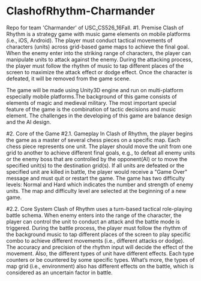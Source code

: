 # ClashofRhythm-Charmander
Repo for team 'Charmander' of USC_CS526_16Fall.
#1.	Premise
Clash of Rhythm is a strategy game with music game elements on mobile platforms (i.e., iOS, Android). The player must conduct tactical movements of characters (units) across grid-based game maps to achieve the final goal.  When the enemy enter into the striking range of characters, the player can manipulate units to attack against the enemy. During the attacking process, the player must follow the rhythm of music to tap different places of the screen to maximize the attack effect or dodge effect. Once the character is defeated, it will be removed from the game scene.

The game will be made using Unity3D engine and run on multi-platform especially mobile platforms.The background of this game consists of elements of magic and medieval military. The most important special feature of the game is the combination of tactic decisions and music element. The challenges in the developing of this game are balance design and the AI design.

#2.	Core of the Game
#2.1.	Gameplay
In Clash of Rhythm, the player begins the game as a master of several chess pieces on a specific map. Each chess piece represents one unit. The player should move the unit from one grid to another to achieve different final goals, e.g., to defeat all enemy units or the enemy boss that are controlled by the opponent(AI) or to move the specified unit(s) to the destination grid(s). If all units are defeated or the specified unit are killed in battle, the player would receive a "Game Over" message and must quit or restart the game. The game has two difficulty levels: Normal and Hard which indicates the number and strength of enemy units. The map and difficulty level are selected at the beginning of a new game.

#2.2.	Core System
Clash of Rhythm uses a turn-based tactical role-playing battle schema. When enemy enters into the range of the character, the player can control the unit to conduct an attack and the battle mode is triggered. During the battle process, the player must follow the rhythm of the background music to tap different places of the screen to play specific combo to achieve different movements (i.e., different attacks or dodge). The accuracy and precision of the rhythm input will decide the effect of the movement. Also,  the different types of unit have different effects. Each type counters or be countered by some specific types. What’s more, the types of map grid (i.e., environment) also has different effects on the battle, which is considered as an uncertain factor in battle.


